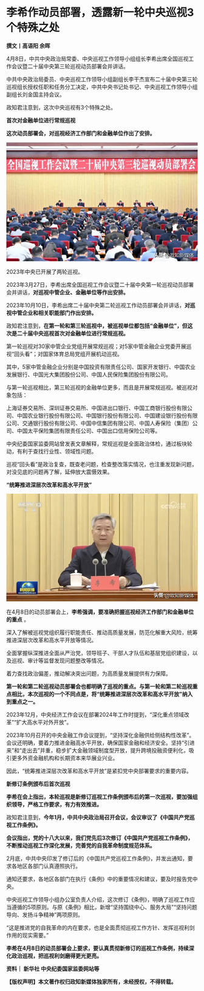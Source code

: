# 李希作动员部署，透露新一轮中央巡视3个特殊之处

**撰文丨高语阳 余晖**

4月8日，中共中央政治局常委、中央巡视工作领导小组组长李希出席全国巡视工作会议暨二十届中央第三轮巡视动员部署会并讲话。

中共中央政治局委员、中央巡视工作领导小组副组长李干杰宣布二十届中央第三轮巡视组长授权任职和任务分工决定，中共中央书记处书记、中央巡视工作领导小组副组长刘金国主持会议。

政知君注意到，这次中央巡视有3个特殊之处。

**首次对金融单位进行常规巡视**

**这次动员部署会，对巡视经济工作部门和金融单位作出了安排。**

![1faceef0eddcd8b0ce5a06d9e04920fc.jpg](https://raw.githubusercontent.com/qqhsx/qqnews_image/main/2024/04/09/李希作动员部署，透露新一轮中央巡视3个特殊之处/1faceef0eddcd8b0ce5a06d9e04920fc.jpg)

2023年中央已开展了两轮巡视。

2023年3月27日，李希出席全国巡视工作会议暨二十届中央第一轮巡视动员部署会并讲话，**对巡视中管企业、金融单位等作出安排。**

2023年10月10日，李希出席二十届中央第二轮巡视工作动员部署会并讲话，**对巡视中管企业和相关职能部门作出安排。**

政知君注意到，**在第一轮和第三轮巡视中，被巡视单位都包括“金融单位”，但这次是二十届中央巡视首次对金融单位进行常规巡视。**

第一轮巡视对30家中管企业党组开展常规巡视；对5家中管金融企业党委开展巡视“回头看”；对国家体育总局党组开展机动巡视。

其中，5家中管金融企业分别是中国投资有限责任公司、国家开发银行、中国农业发展银行、中国光大集团股份公司、中国人民保险集团股份有限公司。

与第一轮巡视相比，第三轮巡视的金融单位更多，而且是开展常规巡视。被巡视对象包括：

上海证券交易所、深圳证券交易所、中国进出口银行、中国工商银行股份有限公司、中国农业银行股份有限公司、中国银行股份有限公司、中国建设银行股份有限公司、交通银行股份有限公司、中国中信集团有限公司、中国人寿保险（集团）公司、中国太平保险集团有限责任公司、中国出口信用保险公司等。

中央纪委国家监委网站曾发表文章解释，常规巡视是全面政治体检，通过板块轮动，有利于查找行业性、领域性问题。

巡视“回头看”是政治复查，既查老问题，检查整改落实情况，也注重发现新问题，对没见底的问题再了解，延伸放大震慑效果。

**“统筹推进深层次改革和高水平开放”**

![6c2e119f445ad1c300bd8244a4f1c8cb.jpg](https://raw.githubusercontent.com/qqhsx/qqnews_image/main/2024/04/09/李希作动员部署，透露新一轮中央巡视3个特殊之处/6c2e119f445ad1c300bd8244a4f1c8cb.jpg)

在4月8日的动员部署会上，**李希强调，要准确把握巡视经济工作部门和金融单位的重点** 。

深入了解被巡视党组织履行职能责任、推动高质量发展，防范化解重大风险，统筹推进深层次改革和高水平开放等情况。

全面掌握纵深推进全面从严治党，领导班子、干部人才队伍和基层党组织建设，以及巡视、审计等监督发现问题整改等情况。

着力查找政治偏差，推动解决突出问题，为高质量发展提供有力保障。

**第一轮和第二轮巡视动员部署会也都明确了巡视的重点。与第一轮和第二轮巡视重点相比，本次巡视的一个不同点是，将“统筹推进深层次改革和高水平开放”纳入到重点之一。**

2023年12月，中央经济工作会议在部署2024年工作时提到，“深化重点领域改革”“扩大高水平对外开放”。

2023年10月召开的中央金融工作会议提到，“坚持深化金融供给侧结构性改革”。会议还明确，要着力推进金融高水平开放，确保国家金融和经济安全。坚持“引进来”和“走出去”并重，稳步扩大金融领域制度型开放，提升跨境投融资便利化，吸引更多外资金融机构和长期资本来华展业兴业。

因此，“统筹推进深层次改革和高水平开放”是紧扣党中央部署要求的重要内容。

**新修订条例颁布后首次巡视**

**李希在会上指出，本轮巡视是新修订巡视工作条例颁布后的第一次巡视，要加强组织领导，严格工作要求，有力有效推进。**

政知君注意到，**今年1月，中共中央政治局召开会议，会议审议了《中国共产党巡视工作条例》。**

**会议指出，党的十八大以来，我们党先后3次修订《中国共产党巡视工作条例》，不断推动巡视工作深化发展，完善党的自我革命制度规范体系。**

2月底，中共中央印发了修订后的《中国共产党巡视工作条例》，并发出通知，要求各地区各部门认真遵照执行。

通知还要求，各地区各部门在执行《条例》中的重要情况和建议，要及时报告党中央。

中央巡视工作领导小组办公室负责人介绍，这次修订《条例》，明确了巡视工作应当遵循的5项原则。与原《条例》相比，新增“坚持围绕中心、服务大局”“坚持问题导向、发扬斗争精神”两项原则。

“这是推进党的自我革命的内在要求，也是全面贯彻巡视工作方针、发挥巡视利剑作用的现实需要。”

**李希在4月8日的动员部署会上要求，要认真贯彻新修订的巡视工作条例，持续深化政治巡视，把巡视利剑磨得更光更亮。**

**资料｜ 新华社 中央纪委国家监委网站等**

**【版权声明】本文著作权归政知新媒体独家所有，未经授权，不得转载。**

